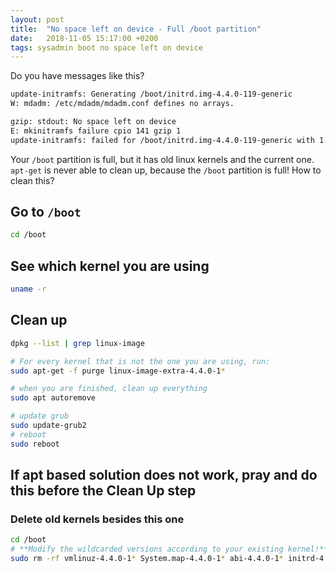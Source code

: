 ```yaml
---
layout: post
title:  "No space left on device - Full /boot partition"
date:   2018-11-05 15:17:00 +0200
tags: sysadmin boot no space left on device
---
```


Do you have messages like this?

```bash
update-initramfs: Generating /boot/initrd.img-4.4.0-119-generic
W: mdadm: /etc/mdadm/mdadm.conf defines no arrays.

gzip: stdout: No space left on device
E: mkinitramfs failure cpio 141 gzip 1
update-initramfs: failed for /boot/initrd.img-4.4.0-119-generic with 1.
```

Your `/boot` partition is full, but it has old linux kernels and the current one. `apt-get` is never able to clean up, because the `/boot` partition is full! How to clean this?

## Go to `/boot`

```bash
cd /boot
```

## See which kernel you are using

```bash
uname -r
```

## Clean up

```bash
dpkg --list | grep linux-image
```

```bash
# For every kernel that is not the one you are using, run:
sudo apt-get -f purge linux-image-extra-4.4.0-1*

# when you are finished, clean up everything
sudo apt autoremove

# update grub
sudo update-grub2
# reboot
sudo reboot
```

## If apt based solution does not work, pray and do this before the Clean Up step

### Delete old kernels besides this one

```bash
cd /boot
# **Modify the wildcarded versions according to your existing kernel!**
sudo rm -rf vmlinuz-4.4.0-1* System.map-4.4.0-1* abi-4.4.0-1* initrd-4.4.0-1* config-4.4.0-1*
```
